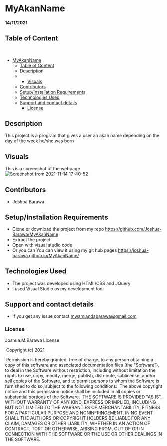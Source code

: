 # MyAkanName
#### 14/11/2021

## Table of Content
​
- [MyAkanName](#myakanname)
  - [Table of Content](#table-of-content)
  - [Description](#description)
  -  - [Visuals](#visuals)
  - [Contributors](#contributors)
  - [Setup/Installation Requirements](#setupinstallation-requirements)
  - [Technologies Used](#technologies-used)
  - [Support and contact details](#support-and-contact-details)
    - [License](#license)



## Description
This project is a program that gives a user an akan name depending on the day of the week he/she was born
## Visuals
This is a screenshot of the webpage
![Screenshot from 2021-11-14 17-40-52](https://user-images.githubusercontent.com/91249358/141686044-30e92386-8fdc-4788-b466-40ab28f95807.png)
## Contributors
* Joshua Barawa
## Setup/Installation Requirements
* Clone or download the project from my repo https://github.com/Joshua-Barawa/MyAkanName
* Extract the project 
* Open with visual studio code
* Or you can You can view it using my git hub pages https://joshua-barawa.github.io/MyAkanName/

## Technologies Used
* The project was developed using HTML/CSS and JQuery
* I used Visual Studio as my development tool
## Support and contact details
* If you get any issue contact mwamlandabarawa@gmail.com
### License
Joshua.M.Barawa License


​
Copyright (c) 2021 



​
Permission is hereby granted, free of charge, to any person obtaining a copy
of this software and associated documentation files (the "Software"), to deal
in the Software without restriction, including without limitation the rights
to use, copy, modify, merge, publish, distribute, sublicense, and/or sell
copies of the Software, and to permit persons to whom the Software is
furnished to do so, subject to the following conditions:
​
The above copyright notice and this permission notice shall be included in all
copies or substantial portions of the Software.
​
THE SOFTWARE IS PROVIDED "AS IS", WITHOUT WARRANTY OF ANY KIND, EXPRESS OR
IMPLIED, INCLUDING BUT NOT LIMITED TO THE WARRANTIES OF MERCHANTABILITY,
FITNESS FOR A PARTICULAR PURPOSE AND NONINFRINGEMENT. IN NO EVENT SHALL THE
AUTHORS OR COPYRIGHT HOLDERS BE LIABLE FOR ANY CLAIM, DAMAGES OR OTHER
LIABILITY, WHETHER IN AN ACTION OF CONTRACT, TORT OR OTHERWISE, ARISING FROM,
OUT OF OR IN CONNECTION WITH THE SOFTWARE OR THE USE OR OTHER DEALINGS IN THE
SOFTWARE.
